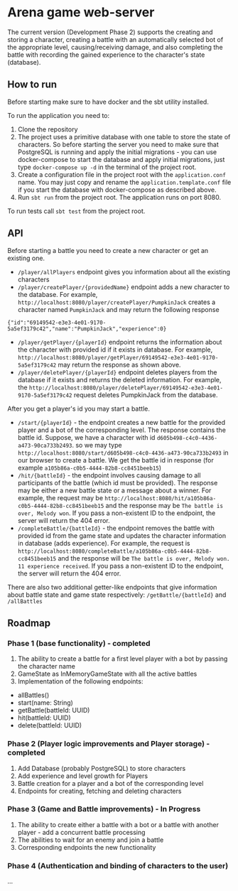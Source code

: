 # Arena game web-server 


The current version (Development Phase 2) supports the creating and storing a character, creating a battle with an automatically selected bot of the appropriate level, causing/receiving damage, and also completing the battle with recording the gained experience to the character's state (database).

## How to run

Before starting make sure to have docker and the sbt utility installed.

To run the application you need to:
1. Clone the repository
2. The project uses a primitive database with one table to store the state of characters. So before starting the server you need to make sure that PostgreSQL is running and apply the initial migrations - you can use docker-compose to start the database and apply initial migrations, just type `docker-compose up -d` in the terminal of the project root.
3. Create a configuration file in the project root with the `application.conf` name. You may just copy and rename the `application.template.conf` file if you start the database with docker-compose as described above.
4. Run `sbt run` from the project root. The application runs on port 8080.

To run tests call `sbt test` from the project root.

## API

Before starting a battle you need to create a new character or get an existing one.
- `/player/allPlayers` endpoint gives you information about all the existing characters
- `/player/createPlayer/{providedName}` endpoint adds a new character to the database. For example, `http://localhost:8080/player/createPlayer/PumpkinJack` creates a character named `PumpkinJack` and may return the following response

```
{"id":"69149542-e3e3-4e01-9170-5a5ef3179c42","name":"PumpkinJack","experience":0}
```

- `/player/getPlayer/{playerId}` endpoint returns the information about the character with provided id if it exists in database. For example, `http://localhost:8080/player/getPlayer/69149542-e3e3-4e01-9170-5a5ef3179c42` may return the response as shown above.
- `/player/deletePlayer/{playerId}` endpoint deletes players from the database if it exists and returns the deleted information. For example, the `http://localhost:8080/player/deletePlayer/69149542-e3e3-4e01-9170-5a5ef3179c42` request deletes PumpkinJack from the database.


After you get a player's id you may start a battle. 
 - `/start/{playerId}` - the endpoint creates a new battle for the provided player and a bot of the corresponding level. The response contains the battle id. Suppose, we have a character with id `d605b498-c4c0-4436-a473-90ca733b2493`. so we may type `http://localhost:8080/start/d605b498-c4c0-4436-a473-90ca733b2493` in our browser to create a battle. We get the battle id in response (for example `a105b86a-c0b5-4444-82b8-cc8451beeb15`)
 - `/hit/{battleId}` - the endpoint involves causing damage to all participants of the battle (which id must be provided). The response may be either a new battle state or a message about a winner. For example, the request may be `http://localhost:8080/hit/a105b86a-c0b5-4444-82b8-cc8451beeb15` and the response may be `The battle is over, Melody won`. 
 If you pass a non-existent ID to the endpoint, the server will return the 404 error.
 - `/completeBattle/{battleId}` - the endpoint removes the battle with provided id from the game state and updates the character information in database (adds experience). For example, the request is `http://localhost:8080/completeBattle/a105b86a-c0b5-4444-82b8-cc8451beeb15` and the response will be `The battle is over, Melody won. 11 experience received`. If you pass a non-existent ID to the endpoint, the server will return the 404 error.
 
 There are also two additional getter-like endpoints that give information about battle state and game state respectively: `/getBattle/{battleId}` and `/allBattles` 

## Roadmap

### Phase 1 (base functionality) - completed
1. The ability to create a battle for a first level player with a bot by passing the character name
2. GameState as InMemoryGameState with all the active battles
3. Implementation of the following endpoints:
  - allBattles()
  - start(name: String)
  - getBattle(battleId: UUID)
  - hit(battleId: UUID)
  - delete(battleId: UUID)

### Phase 2 (Player logic improvements and Player storage) - completed
1. Add Database (probably PostgreSQL) to store characters
2. Add experience and level growth for Players
3. Battle creation for a player and a bot of the corresponding level
4. Endpoints for creating, fetching and deleting characters

### Phase 3 (Game and Battle improvements) - In Progress
1. The ability to create either a battle with a bot or a battle with another player - add a concurrent battle processing
2. The abilities to wait for an enemy and join a battle
3. Corresponding endpoints the new functionality

### Phase 4 (Authentication and binding of characters to the user)
...


